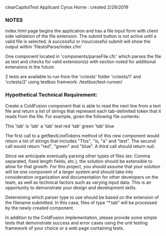 clearCapitolTest
Applicant Cyrus Horne : created 2/29/2019

### NOTES

index.html page begins the application and has a file input form with client side validation of the file extension.
The submit button is not active until a valid file is selected.
A successful or insuccessful submit will show the output within 'filestoParse/index.cfm'

One component located in 'components/parseFile.cfc' which parses the file as text and checks for valid extension(s) with section noted for additional extensions in the future.

2 tests are available to run from the 'cctests' folder 'cctests/1' and 'cctests/2' using testbox framwork: /testbox/test-runner/


 ### Hypothetical Technical Requirement:

Create a ColdFusion component that is able to read the next line from a text file and return a list of strings that represent each tab-delimited token that it reads from the file.  For example, given the following file contents:

This 'tab' is 'tab' a 'tab' test
red 'tab' green 'tab' blue

The first call to a getNextLineTokens method of this new component would return a list of strings that includes "This", "is, "a" and "test".  The second call would return "red", "green" and "blue".  A third call should return null.

Since we anticipate eventually parsing other types of files (ex: Comma separated, fixed length fields, etc.), the solution should be extensible to allow for that growth.  For this project, you should assume that your solution will be one component of a larger system and should take into consideration organization and documentation for other developers on the team, as well as technical factors such as varying input data.  This is an opportunity to demonstrate your design and development skills.

Determining which parser type to use should be based on the extension of the filename submitted.  In this case, files of type “*.tab” will be processed by the newly created component.

In addition to the ColdFusion implementation, please provide some simple tests that demonstrate success and error cases using the unit testing framework of your choice or a web page containing tests.
